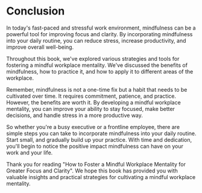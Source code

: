 # Conclusion

In today's fast-paced and stressful work environment, mindfulness can be a powerful tool for improving focus and clarity. By incorporating mindfulness into your daily routine, you can reduce stress, increase productivity, and improve overall well-being.

Throughout this book, we've explored various strategies and tools for fostering a mindful workplace mentality. We've discussed the benefits of mindfulness, how to practice it, and how to apply it to different areas of the workplace.

Remember, mindfulness is not a one-time fix but a habit that needs to be cultivated over time. It requires commitment, patience, and practice. However, the benefits are worth it. By developing a mindful workplace mentality, you can improve your ability to stay focused, make better decisions, and handle stress in a more productive way.

So whether you're a busy executive or a frontline employee, there are simple steps you can take to incorporate mindfulness into your daily routine. Start small, and gradually build up your practice. With time and dedication, you'll begin to notice the positive impact mindfulness can have on your work and your life.

Thank you for reading "How to Foster a Mindful Workplace Mentality for Greater Focus and Clarity". We hope this book has provided you with valuable insights and practical strategies for cultivating a mindful workplace mentality.